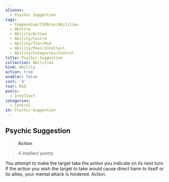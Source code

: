 ```yaml
---
aliases:
  - Psychic Suggestion
tags:
  - Compendium/CSRD/en/Abilities
  - Ability
  - Ability/Action
  - Ability/Cost/4
  - Ability/Tier/Mid
  - Ability/Pool/Intellect
  - Ability/Categories/Control
title: Psychic Suggestion
collection: Abilities
kind: Ability
action: true
enabler: false
cost: '4'
tier: Mid
pools:
  - Intellect
categories:
  - Control
id: Psychic-Suggestion
---
```

## Psychic Suggestion    
>**Action**    
>4 Intellect points  
    
You attempt to make the target take the action you indicate on its next turn. If the action you wish the target to take would cause direct harm to itself or its allies, your mental attack is hindered. Action.
